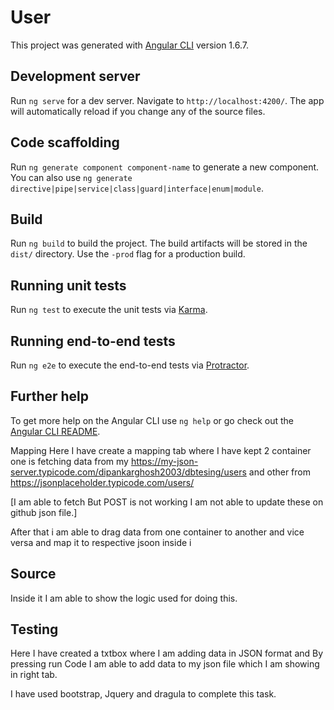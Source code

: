 # User

This project was generated with [Angular CLI](https://github.com/angular/angular-cli) version 1.6.7.

## Development server

Run `ng serve` for a dev server. Navigate to `http://localhost:4200/`. The app will automatically reload if you change any of the source files.

## Code scaffolding

Run `ng generate component component-name` to generate a new component. You can also use `ng generate directive|pipe|service|class|guard|interface|enum|module`.

## Build

Run `ng build` to build the project. The build artifacts will be stored in the `dist/` directory. Use the `-prod` flag for a production build.

## Running unit tests

Run `ng test` to execute the unit tests via [Karma](https://karma-runner.github.io).

## Running end-to-end tests

Run `ng e2e` to execute the end-to-end tests via [Protractor](http://www.protractortest.org/).

## Further help

To get more help on the Angular CLI use `ng help` or go check out the [Angular CLI README](https://github.com/angular/angular-cli/blob/master/README.md).

Mapping
Here I have create a mapping tab 
where I have kept 2 container one is fetching data from my 
https://my-json-server.typicode.com/dipankarghosh2003/dbtesing/users
and other from
https://jsonplaceholder.typicode.com/users/

[I am able to fetch But POST is not working I am not able to update these on github json file.]

After that i am able to drag data from one container to another and vice versa and map it to respective jsoon inside i

Source
--------
Inside it I am able to show the logic used for doing this.

Testing 
------
Here I have created a txtbox where I am adding data in JSON format and By pressing run Code I am able to add data to my json file which I 
am showing in right tab.

I have used bootstrap, Jquery and dragula to complete this task.

